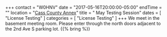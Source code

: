 +++
contact = "W0HNV"
date = "2017-05-16T20:00:00-05:00"
endTime = ""
location = "[Cass County Annex](/places/cass-county-annex/)"
title = " May Testing Session"
dates = [ "License Testing" ]
categories = [ "License Testing" ]
+++
We meet in the basement meeting room. Please enter through the north
doors adjacent to the 2nd Ave S parking lot.
{{% bring %}}

